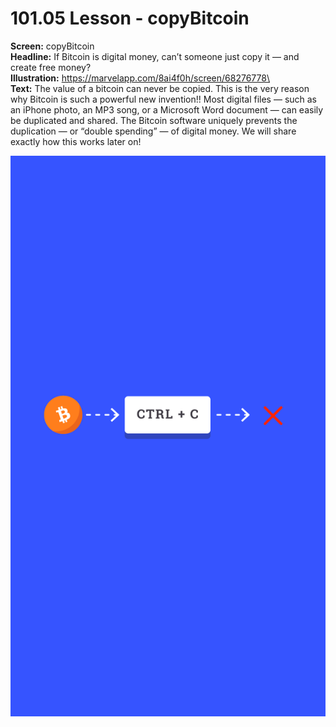 # 101.05 Lesson - copyBitcoin

**Screen:** copyBitcoin\
**Headline:** If Bitcoin is digital money, can’t someone just copy it — and create free money?\
**Illustration:** https://marvelapp.com/8ai4f0h/screen/68276778\
\
**Text:** The value of a bitcoin can never be copied. This is the very reason why Bitcoin is such a powerful new invention!! Most digital files — such as an iPhone photo, an MP3 song, or a Microsoft Word document — can easily be duplicated and shared. The Bitcoin software uniquely prevents the duplication — or “double spending” — of digital money. We will share exactly how this works later on!

![](<../.gitbook/assets/image (5).png>)
